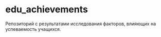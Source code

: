 # edu_achievements
Репозиторий с результатами исследования факторов, влияющих на успеваемость учащихся.
